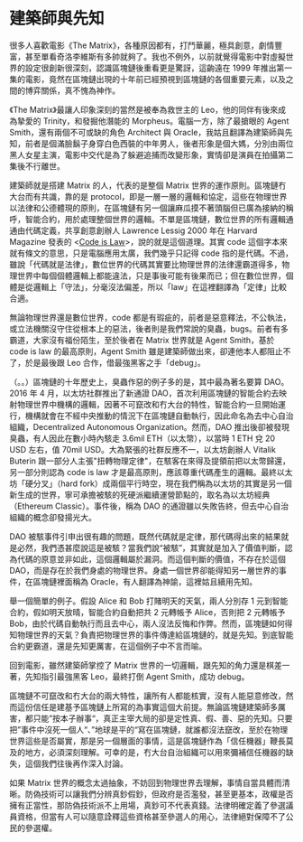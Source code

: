 # 建築師與先知

很多人喜歡電影《The Matrix》，各種原因都有，打鬥華麗，極具創意，劇情豐富，甚至單看奇洛李維斯有多帥就夠了。我也不例外，以前就覺得電影中對虛擬世界的設定很創新很深刻，認識區塊鏈後重看更是驚訝，這齣遠在 1999 年推出第一集的電影，竟然在區塊鏈出現的十年前已經預視到區塊鏈的各個重要元素，以及之間的博弈關係，真不愧為神作。

《The Matrix》最讓人印象深刻的當然是被奉為救世主的 Leo，他的同伴有後來成為摯愛的 Trinity，和發掘他潛能的 Morpheus。電腦一方，除了最搶眼的 Agent Smith，還有兩個不可或缺的角色 Architect 與 Oracle，我姑且翻譯為建築師與先知，前者是個滿臉鬍子身穿白色西裝的中年男人，後者形象是個大媽，分別由兩位黑人女星主演，電影中交代是為了躲避追捕而改變形象，實情卻是演員在拍攝第二集後不行離世。

建築師就是搭建 Matrix 的人，代表的是整個 Matrix 世界的運作原則。區塊鏈冇大台而有共識，靠的是 protocol，即是一層一層的邏輯和協定，這些在物理世界以法律和公德體現的原則，在區塊鏈有另一個讓麻瓜摸不著頭腦但已廣為接納的稱呼，智能合約，用於處理整個世界的邏輯。不單是區塊鏈，數位世界的所有邏輯通通由代碼定義，共享創意創辦人 Lawrence Lessig 2000 年在 Harvard Magazine 發表的 &lt;[Code is Law](https://harvardmagazine.com/2000/01/code-is-law-html)&gt;，說的就是這個道理。其實 code 這個字本來就有條文的意思，只是電腦應用太廣，我們幾乎只記得 code 指的是代碼。不過，雖說「代碼就是法律」，數位世界的代碼其實要比物理世界的法律還霸道得多，物理世界中每個個體邏輯上都能違法，只是事後可能有後果而已；但在數位世界，個體是從邏輯上「守法」，分毫沒法偏差，所以「law」在這裡翻譯為「定律」比較合適。

無論物理世界還是數位世界，code 都是有瑕疵的，前者是惡意釋法，不公執法，或立法機關沒守住從根本上的惡法，後者則是我們常說的臭蟲，bugs。前者有多霸道，大家沒有福份陌生，至於後者在 Matrix 世界就是 Agent Smith，基於 code is law 的最高原則，Agent Smith 雖是建築師做出來，卻連他本人都阻止不了，於是最後跟 Leo 合作，借最強黑客之手「debug」。

（。。）區塊鏈的十年歷史上，臭蟲作惡的例子多的是，其中最為著名要算 DAO。2016 年 4 月，以太坊社群推出了新通證 DAO，首次利用區塊鏈的智能合約去映射物理世界中機構的邏輯，因著不可竄改和冇大台的特性，智能合約一旦開始運行，機構就會在不經中央推動的情況下在區塊鏈自動執行，因此命名為去中心自治組織，Decentralized Autonomous Organization。然而，DAO 推出後卻被發現臭蟲，有人因此在數小時內駭走 3.6mil ETH（以太幣），以當時 1 ETH 兌 20 USD 左右，值 70mil USD。大為緊張的社群反應不一，以太坊創辦人 Vitalik Buterin 跟一部分人主張"扭轉物理定律"，在駭客在來得及提領前把以太幣歸還，另一部分則認為 code is law 才是最高原則，應該尊重代碼產生的邏輯。最終以太坊「硬分叉」（hard fork）成兩個平行時空，現在我們稱為以太坊的其實是另一個新生成的世界，寧可承擔被駭的死硬派繼續運營節點的，取名為以太坊經典（Ethereum Classic）。事件後，稱為 DAO 的通證雖以失敗告終，但去中心自治組織的概念卻發揚光大。

DAO 被駭事件引申出很有趣的問題，既然代碼就是定律，那代碼得出來的結果就是必然，我們憑甚麼說這是被駭？當我們說“被駭”，其實就是加入了價值判斷，認為代碼的原意並非如此，這個邏輯屬於漏洞。而這個判斷的價值，不存在於這個 DAO，而是存在於我們身處的物理世界。身處一個世界卻能得知另一層世界的事件，在區塊鏈裡面稱為 Oracle，有人翻譯為神諭，這裡姑且續用先知。

舉一個簡單的例子。假設 Alice 和 Bob 打賭明天的天氣，兩人分別存 1 元到智能合約，假如明天放晴，智能合約自動把共 2 元轉帳予 Alice，否則把 2 元轉帳予 Bob，由於代碼自動執行而且去中心，兩人沒法反悔和作弊。然而，區塊鏈如何得知物理世界的天氣？負責把物理世界的事件傳達給區塊鏈的，就是先知。到底智能合約更霸道，還是先知更厲害，在這個例子中不言而喻。

回到電影，雖然建築師掌控了 Matrix 世界的一切邏輯，跟先知的角力還是棋差一著，先知指引最強黑客 Leo，最終打倒 Agent Smith，成功 debug。

區塊鏈不可竄改和冇大台的兩大特性，讓所有人都能核實，沒有人能惡意修改，然而這份信任是建基予區塊鏈上所寫的為事實這個大前提。無論區塊鏈建築師多厲害，都只能”按本子辦事“，真正主宰大局的卻是定性真、假、善、惡的先知。只要把”事件中沒死一個人“、”地球是平的“寫在區塊鏈，就誰都沒法竄改，至於在物理世界這些是否屬實，那是另一個層面的事情，這是區塊鏈作為「信任機器」鞭長莫及的地方，必須深刻理解。可幸的是，冇大台自治組織可以用來彌補信任機器的缺失，這個我們往後再作深入討論。

如果 Matrix 世界的概念太過抽象，不妨回到物理世界去理解，事情自當具體而清晰。防偽技術可以讓我們分辨真鈔假鈔，但政府是否濫發，甚至更基本，政權是否擁有正當性，那防偽技術派不上用場，真鈔可不代表真錢。法律明確定義了參選議員資格，但當有人可以隨意詮釋這些資格甚至參選人的用心，法律絕對保障不了公民的參選權。



